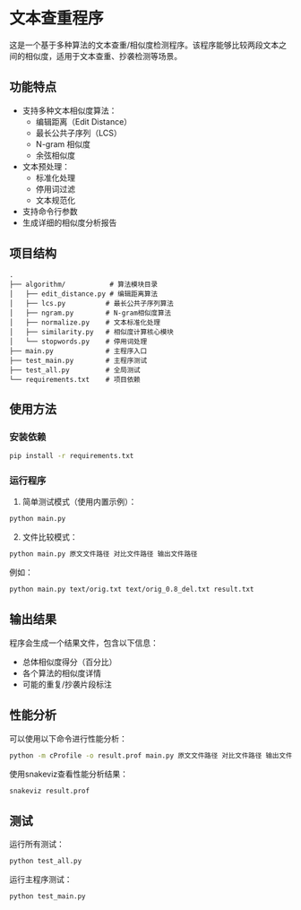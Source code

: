 # 文本查重程序

这是一个基于多种算法的文本查重/相似度检测程序。该程序能够比较两段文本之间的相似度，适用于文本查重、抄袭检测等场景。

## 功能特点

- 支持多种文本相似度算法：
  - 编辑距离（Edit Distance）
  - 最长公共子序列（LCS）
  - N-gram 相似度
  - 余弦相似度
- 文本预处理：
  - 标准化处理
  - 停用词过滤
  - 文本规范化
- 支持命令行参数
- 生成详细的相似度分析报告

## 项目结构

```
.
├── algorithm/           # 算法模块目录
│   ├── edit_distance.py # 编辑距离算法
│   ├── lcs.py          # 最长公共子序列算法
│   ├── ngram.py        # N-gram相似度算法
│   ├── normalize.py    # 文本标准化处理
│   ├── similarity.py   # 相似度计算核心模块
│   └── stopwords.py    # 停用词处理
├── main.py             # 主程序入口
├── test_main.py        # 主程序测试
├── test_all.py         # 全局测试
└── requirements.txt    # 项目依赖
```

## 使用方法

### 安装依赖

```bash
pip install -r requirements.txt
```

### 运行程序

1. 简单测试模式（使用内置示例）：
```bash
python main.py
```

2. 文件比较模式：
```bash
python main.py 原文文件路径 对比文件路径 输出文件路径
```

例如：
```bash
python main.py text/orig.txt text/orig_0.8_del.txt result.txt
```

## 输出结果

程序会生成一个结果文件，包含以下信息：
- 总体相似度得分（百分比）
- 各个算法的相似度详情
- 可能的重复/抄袭片段标注

## 性能分析

可以使用以下命令进行性能分析：
```bash
python -m cProfile -o result.prof main.py 原文文件路径 对比文件路径 输出文件路径
```

使用snakeviz查看性能分析结果：
```bash
snakeviz result.prof
```

## 测试

运行所有测试：
```bash
python test_all.py
```

运行主程序测试：
```bash
python test_main.py
```

